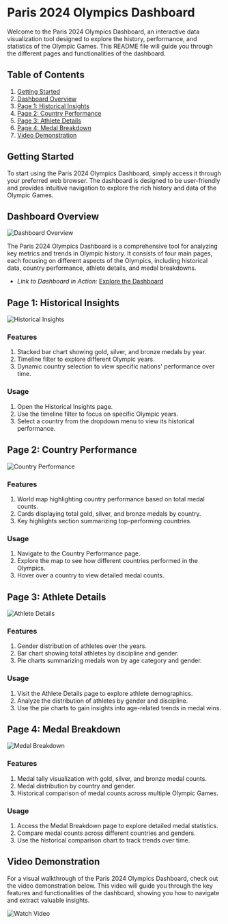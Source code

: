 # Paris 2024 Olympics Dashboard

Welcome to the Paris 2024 Olympics Dashboard, an interactive data visualization tool designed to explore the history, performance, and statistics of the Olympic Games. This README file will guide you through the different pages and functionalities of the dashboard.

## Table of Contents
1. [Getting Started](#getting-started)
2. [Dashboard Overview](#dashboard-overview)
3. [Page 1: Historical Insights](#page-1-historical-insights)
4. [Page 2: Country Performance](#page-2-country-performance)
5. [Page 3: Athlete Details](#page-3-athlete-details)
6. [Page 4: Medal Breakdown](#page-4-medal-breakdown)
7. [Video Demonstration](#video-demonstration)

## Getting Started<a name="getting-started"></a>

To start using the Paris 2024 Olympics Dashboard, simply access it through your preferred web browser. The dashboard is designed to be user-friendly and provides intuitive navigation to explore the rich history and data of the Olympic Games.

## Dashboard Overview<a name="dashboard-overview"></a>

![Dashboard Overview](Dashboard_Images/overview.png)

The Paris 2024 Olympics Dashboard is a comprehensive tool for analyzing key metrics and trends in Olympic history. It consists of four main pages, each focusing on different aspects of the Olympics, including historical data, country performance, athlete details, and medal breakdowns.

- *Link to Dashboard in Action:* [Explore the Dashboard](https://www.example.com/olympics-dashboard)

## Page 1: Historical Insights<a name="page-1-historical-insights"></a>

![Historical Insights](Dashboard_Images/historical.png)

### Features
1. Stacked bar chart showing gold, silver, and bronze medals by year.
2. Timeline filter to explore different Olympic years.
3. Dynamic country selection to view specific nations' performance over time.

### Usage
1. Open the Historical Insights page.
2. Use the timeline filter to focus on specific Olympic years.
3. Select a country from the dropdown menu to view its historical performance.

## Page 2: Country Performance<a name="page-2-country-performance"></a>

![Country Performance](Dashboard_Images/country.png)

### Features
1. World map highlighting country performance based on total medal counts.
2. Cards displaying total gold, silver, and bronze medals by country.
3. Key highlights section summarizing top-performing countries.

### Usage
1. Navigate to the Country Performance page.
2. Explore the map to see how different countries performed in the Olympics.
3. Hover over a country to view detailed medal counts.

## Page 3: Athlete Details<a name="page-3-athlete-details"></a>

![Athlete Details](Dashboard_Images/athletes.png)

### Features
1. Gender distribution of athletes over the years.
2. Bar chart showing total athletes by discipline and gender.
3. Pie charts summarizing medals won by age category and gender.

### Usage
1. Visit the Athlete Details page to explore athlete demographics.
2. Analyze the distribution of athletes by gender and discipline.
3. Use the pie charts to gain insights into age-related trends in medal wins.

## Page 4: Medal Breakdown<a name="page-4-medal-breakdown"></a>

![Medal Breakdown](Dashboard_Images/medals.png)

### Features
1. Medal tally visualization with gold, silver, and bronze medal counts.
2. Medal distribution by country and gender.
3. Historical comparison of medal counts across multiple Olympic Games.

### Usage
1. Access the Medal Breakdown page to explore detailed medal statistics.
2. Compare medal counts across different countries and genders.
3. Use the historical comparison chart to track trends over time.

## Video Demonstration<a name="video-demonstration"></a>

For a visual walkthrough of the Paris 2024 Olympics Dashboard, check out the video demonstration below. This video will guide you through the key features and functionalities of the dashboard, showing you how to navigate and extract valuable insights.

![Watch Video](https://www.example.com/video-link)
